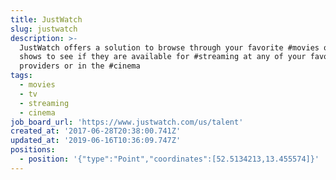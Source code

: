 ```yaml
---
title: JustWatch
slug: justwatch
description: >-
  JustWatch offers a solution to browse through your favorite #movies or #tv
  shows to see if they are available for #streaming at any of your favorite
  providers or in the #cinema
tags:
  - movies
  - tv
  - streaming
  - cinema
job_board_url: 'https://www.justwatch.com/us/talent'
created_at: '2017-06-28T20:38:00.741Z'
updated_at: '2019-06-16T10:36:09.747Z'
positions:
  - position: '{"type":"Point","coordinates":[52.5134213,13.455574]}'
---
```


